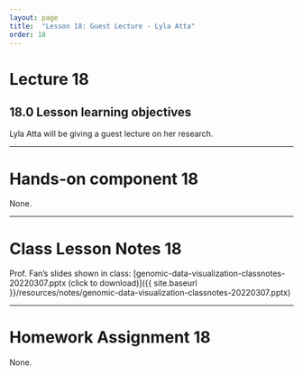 ```yaml
---
layout: page
title:  "Lesson 18: Guest Lecture - Lyla Atta"
order: 18
---
```


# Lecture 18

## 18.0 Lesson learning objectives

Lyla Atta will be giving a guest lecture on her research.

---

# Hands-on component 18

None.

---

# Class Lesson Notes 18

Prof. Fan’s slides shown in class: [genomic-data-visualization-classnotes-20220307.pptx (click to download)]({{ site.baseurl }}/resources/notes/genomic-data-visualization-classnotes-20220307.pptx)

---

# Homework Assignment 18

None. 



